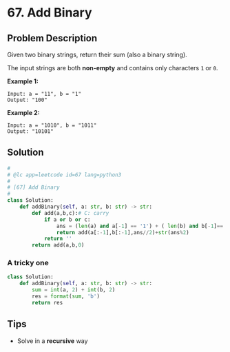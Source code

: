 # 67. Add Binary



## Problem Description

Given two binary strings, return their sum (also a binary string).

The input strings are both **non-empty** and contains only characters `1` or `0`.

**Example 1:**

```
Input: a = "11", b = "1"
Output: "100"
```

**Example 2:**

```
Input: a = "1010", b = "1011"
Output: "10101"
```



## Solution

```python
#
# @lc app=leetcode id=67 lang=python3
#
# [67] Add Binary
#
class Solution:
    def addBinary(self, a: str, b: str) -> str:
        def add(a,b,c):# C: carry
            if a or b or c:
                ans = (len(a) and a[-1] == '1') + ( len(b) and b[-1]=='1') + c
                return add(a[:-1],b[:-1],ans//2)+str(ans%2)
            return ''
        return add(a,b,0)        
```





### A tricky one

```python
class Solution:
    def addBinary(self, a: str, b: str) -> str:
        sum = int(a, 2) + int(b, 2)
        res = format(sum, 'b')
        return res
```



## Tips



- Solve in a **recursive** way

